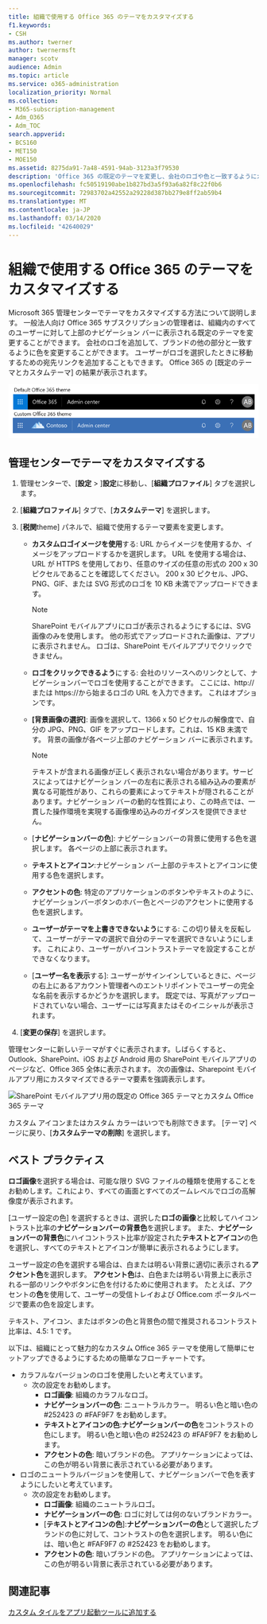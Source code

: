 ```yaml
---
title: 組織で使用する Office 365 のテーマをカスタマイズする
f1.keywords:
- CSH
ms.author: twerner
author: twernermsft
manager: scotv
audience: Admin
ms.topic: article
ms.service: o365-administration
localization_priority: Normal
ms.collection:
- M365-subscription-management
- Adm_O365
- Adm_TOC
search.appverid:
- BCS160
- MET150
- MOE150
ms.assetid: 8275da91-7a48-4591-94ab-3123a3f79530
description: 'Office 365 の既定のテーマを変更し、会社のロゴや色と一致するようにカスタマイズする方法について説明します。 '
ms.openlocfilehash: fc50519190abe1b827bd3a5f93a6a82f8c22f0b6
ms.sourcegitcommit: 72983702a42552a29228d387bb279e8ff2ab59b4
ms.translationtype: MT
ms.contentlocale: ja-JP
ms.lasthandoff: 03/14/2020
ms.locfileid: "42640029"
---
```

# <a name="customize-the-office-365-theme-for-your-organization"></a>組織で使用する Office 365 のテーマをカスタマイズする

Microsoft 365 管理センターでテーマをカスタマイズする方法について説明します。 一般法人向け Office 365 サブスクリプションの管理者は、組織内のすべてのユーザーに対して上部のナビゲーション バーに表示される既定のテーマを変更することができます。 会社のロゴを追加して、ブランドの他の部分と一致するように色を変更することができます。 ユーザーがロゴを選択したときに移動するための宛先リンクを追加することもできます。 Office 365 の [既定のテーマとカスタムテーマ] の結果が表示されます。
  
![既定の Office 365 テーマとカスタム Office 365 テーマ](../../media/e2cbc922-b424-4683-8c5c-fdbcbd0ce844.png)
  
## <a name="customize-your-theme-in-the-admin-center"></a>管理センターでテーマをカスタマイズする

1. 管理センターで、[**設定** \> ]**設定**に移動し、[**組織プロファイル**] タブを選択します。

2. [**組織プロファイル**] タブで、[**カスタムテーマ**] を選択します。

3. [**税関**theme] パネルで、組織で使用するテーマ要素を変更します。
    
    - **カスタムロゴイメージを使用**する: URL からイメージを使用するか、イメージをアップロードするかを選択します。 URL を使用する場合は、URL が HTTPS を使用しており、任意のサイズの任意の形式の 200 x 30 ピクセルであることを確認してください。 200 x 30 ピクセル、JPG、PNG、GIF、または SVG 形式のロゴを 10 KB 未満でアップロードできます。

      > [!NOTE]
      > SharePoint モバイルアプリにロゴが表示されるようにするには、SVG 画像のみを使用します。 他の形式でアップロードされた画像は、アプリに表示されません。 ロゴは、SharePoint モバイルアプリでクリックできません。

    - **ロゴをクリックできるよう**にする: 会社のリソースへのリンクとして、ナビゲーションバーでロゴを使用することができます。 ここには、http://または https://から始まるロゴの URL を入力できます。 これはオプションです。

    - **[背景画像の選択]**: 画像を選択して、1366 x 50 ピクセルの解像度で、自分の JPG、PNG、GIF をアップロードします。これは、15 KB 未満です。 背景の画像が各ページ上部のナビゲーション バーに表示されます。

      > [!NOTE]
      > テキストが含まれる画像が正しく表示されない場合があります。サービスによってはナビゲーション バーの左右に表示される組み込みの要素が異なる可能性があり、これらの要素によってテキストが隠されることがあります。ナビゲーション バーの動的な性質により、この時点では、一貫した操作環境を実現する画像埋め込みのガイダンスを提供できません。 

    - [**ナビゲーションバーの色**]: ナビゲーションバーの背景に使用する色を選択します。 各ページの上部に表示されます。

    - **テキストとアイコン**:ナビゲーション バー上部のテキストとアイコンに使用する色を選択します。

    - **アクセントの色**: 特定のアプリケーションのボタンやテキストのように、ナビゲーションバーボタンのホバー色とページのアクセントに使用する色を選択します。

     - **ユーザーがテーマを上書きできないよう**にする: この切り替えを反転して、ユーザーがテーマの選択で自分のテーマを選択できないようにします。 これにより、ユーザーがハイコントラストテーマを設定することができなくなります。

    - [**ユーザー名を表示**する]: ユーザーがサインインしているときに、ページの右上にあるアカウント管理者へのエントリポイントでユーザーの完全な名前を表示するかどうかを選択します。 既定では、写真がアップロードされていない場合、ユーザーには写真またはそのイニシャルが表示されます。
    
4. [**変更の保存**] を選択します。
    
管理センターに新しいテーマがすぐに表示されます。しばらくすると、Outlook、SharePoint、iOS および Android 用の SharePoint モバイルアプリのページなど、Office 365 全体に表示されます。 次の画像は、Sharepoint モバイルアプリ用にカスタマイズできるテーマ要素を強調表示します。

![SharePoint モバイルアプリ用の既定の Office 365 テーマとカスタム Office 365 テーマ]()

カスタム アイコンまたはカスタム カラーはいつでも削除できます。 [テーマ] ページに戻り、[**カスタムテーマの削除**] を選択します。
  
## <a name="best-practices"></a>ベスト プラクティス

**ロゴ画像**を選択する場合は、可能な限り SVG ファイルの種類を使用することをお勧めします。これにより、すべての画面とすべてのズームレベルでロゴの高解像度が表示されます。

[ユーザー設定の色] を選択するときは、選択した**ロゴの画像**と比較してハイコントラスト比率の**ナビゲーションバーの背景色**を選択します。 また、**ナビゲーションバーの背景色**にハイコントラスト比率が設定された**テキストとアイコン**の色を選択し、すべてのテキストとアイコンが簡単に表示されるようにします。

ユーザー設定の色を選択する場合は、白または明るい背景に適切に表示される**アクセント色**を選択します。 **アクセント色**は、白色または明るい背景上に表示される一部のリンクやボタンに色を付けるために使用されます。 たとえば、アクセントの**色**を使用して、ユーザーの受信トレイおよび Office.com ポータルページで要素の色を設定します。 
  
テキスト、アイコン、またはボタンの色と背景色の間で推奨されるコントラスト比率は、4.5: 1 です。

以下は、組織にとって魅力的なカスタム Office 365 テーマを使用して簡単にセットアップできるようにするための簡単なフローチャートです。
  - カラフルなバージョンのロゴを使用したいと考えています。
    - 次の設定をお勧めします。
      - **ロゴ画像**: 組織のカラフルなロゴ。
      - **ナビゲーションバーの色**: ニュートラルカラー。 明るい色と暗い色の #252423 の #FAF9F7 をお勧めします。
      - **テキストとアイコンの色**:**ナビゲーションバーの色**をコントラストの色にします。 明るい色と暗い色の #252423 の #FAF9F7 をお勧めします。
      - **アクセントの色**: 暗いブランドの色。 アプリケーションによっては、この色が明るい背景に表示されている必要があります。
  - ロゴのニュートラルバージョンを使用して、ナビゲーションバーで色を表すようにしたいと考えています。
    - 次の設定をお勧めします。
      - **ロゴ画像**: 組織のニュートラルロゴ。
      - **ナビゲーションバーの色**: ロゴに対しては何のないブランドカラー。
      - [**テキストとアイコンの色**]:**ナビゲーションバーの色**として選択したブランドの色に対して、コントラストの色を選択します。 明るい色には、暗い色と #FAF9F7 の #252423 をお勧めします。
      - **アクセントの色**: 暗いブランドの色。 アプリケーションによっては、この色が明るい背景に表示されている必要があります。
  
## <a name="related-articles"></a>関連記事

[カスタム タイルをアプリ起動ツールに追加する](../manage/customize-the-app-launcher.md)
  
  

